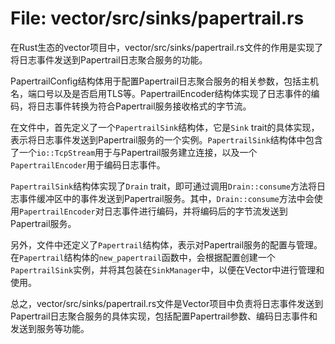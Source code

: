 # File: vector/src/sinks/papertrail.rs

在Rust生态的vector项目中，vector/src/sinks/papertrail.rs文件的作用是实现了将日志事件发送到Papertrail日志聚合服务的功能。

PapertrailConfig结构体用于配置Papertrail日志聚合服务的相关参数，包括主机名，端口号以及是否启用TLS等。PapertrailEncoder结构体实现了日志事件的编码，将日志事件转换为符合Papertrail服务接收格式的字节流。

在文件中，首先定义了一个`PapertrailSink`结构体，它是`Sink` trait的具体实现，表示将日志事件发送到Papertrail服务的一个实例。`PapertrailSink`结构体中包含了一个`io::TcpStream`用于与Papertrail服务建立连接，以及一个`PapertrailEncoder`用于编码日志事件。

`PapertrailSink`结构体实现了`Drain` trait，即可通过调用`Drain::consume`方法将日志事件缓冲区中的事件发送到Papertrail服务。其中，`Drain::consume`方法中会使用`PapertrailEncoder`对日志事件进行编码，并将编码后的字节流发送到Papertrail服务。

另外，文件中还定义了`Papertrail`结构体，表示对Papertrail服务的配置与管理。在`Papertrail`结构体的`new_papertrail`函数中，会根据配置创建一个`PapertrailSink`实例，并将其包装在`SinkManager`中，以便在Vector中进行管理和使用。

总之，vector/src/sinks/papertrail.rs文件是Vector项目中负责将日志事件发送到Papertrail日志聚合服务的具体实现，包括配置Papertrail参数、编码日志事件和发送到服务等功能。

